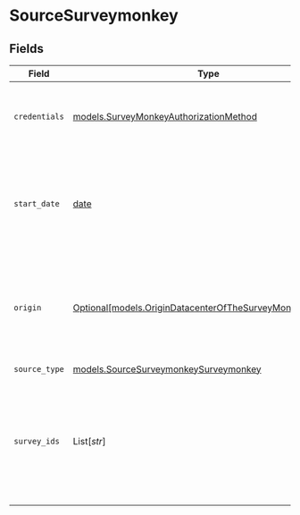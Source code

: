 # SourceSurveymonkey


## Fields

| Field                                                                                                                                        | Type                                                                                                                                         | Required                                                                                                                                     | Description                                                                                                                                  | Example                                                                                                                                      |
| -------------------------------------------------------------------------------------------------------------------------------------------- | -------------------------------------------------------------------------------------------------------------------------------------------- | -------------------------------------------------------------------------------------------------------------------------------------------- | -------------------------------------------------------------------------------------------------------------------------------------------- | -------------------------------------------------------------------------------------------------------------------------------------------- |
| `credentials`                                                                                                                                | [models.SurveyMonkeyAuthorizationMethod](../models/surveymonkeyauthorizationmethod.md)                                                       | :heavy_check_mark:                                                                                                                           | The authorization method to use to retrieve data from SurveyMonkey                                                                           |                                                                                                                                              |
| `start_date`                                                                                                                                 | [date](https://docs.python.org/3/library/datetime.html#date-objects)                                                                         | :heavy_check_mark:                                                                                                                           | UTC date and time in the format 2017-01-25T00:00:00Z. Any data before this date will not be replicated.                                      | 2021-01-01T00:00:00Z                                                                                                                         |
| `origin`                                                                                                                                     | [Optional[models.OriginDatacenterOfTheSurveyMonkeyAccount]](../models/origindatacenterofthesurveymonkeyaccount.md)                           | :heavy_minus_sign:                                                                                                                           | Depending on the originating datacenter of the SurveyMonkey account, the API access URL may be different.                                    |                                                                                                                                              |
| `source_type`                                                                                                                                | [models.SourceSurveymonkeySurveymonkey](../models/sourcesurveymonkeysurveymonkey.md)                                                         | :heavy_check_mark:                                                                                                                           | N/A                                                                                                                                          |                                                                                                                                              |
| `survey_ids`                                                                                                                                 | List[*str*]                                                                                                                                  | :heavy_minus_sign:                                                                                                                           | IDs of the surveys from which you'd like to replicate data. If left empty, data from all boards to which you have access will be replicated. |                                                                                                                                              |